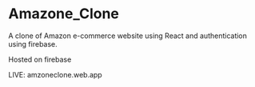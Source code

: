 # Amazone_Clone

A clone of Amazon e-commerce website using React and authentication using firebase.

Hosted on firebase

LIVE:  amzoneclone.web.app
